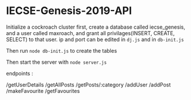 # IECSE-Genesis-2019-API

Initialize a cockroach cluster first, create a database called iecse_genesis, and a user called maxroach, and grant all privilages(INSERT, CREATE, SELECT) to that user. ip and port can be edited in ```dj.js``` and in ```db-init.js```

Then run ```node db-init.js``` to create the tables

Then start the server with ```node server.js```

endpoints : 

/getUserDetails
/getAllPosts
/getPosts/:category
/addUser
/addPost
/makeFavourite
/getFavourites
